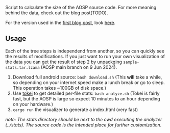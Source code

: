 Script to calculate the size of the AOSP source code. For more meaning behind 
the data, check out the blog post(TODO).

For the version used in the [first blog post](https://derdilla.com/blog/size-aosp.html), look [here](https://github.com/NobodyForNothing/aosp-analyzer/tree/0e31f9099ba5c913aa06b7bba192aa231c27ddb0).

## Usage

Each of the tree steps is independend from another, so you can quickly see the results of modifications. If you just want to run your own visualization of the data you can get the result of step 2 by unpackging `sample-stats.tar.lzama` (AOSP main branch on 9 Jun 2024).

1. Download full android source: `bash download.sh` (This **will** take a while, so depending on your internet speed make a lunch break or go to sleep. This operation takes ~100GB of disk space.)
2. Use [tokei](https://github.com/XAMPPRocky/tokei) to get detailed per-file stats: `bash analyze.sh` (Tokei is fairly fast, but the AOSP is large so expect 10 minutes to an hour depending on your hardware.)
3. `cargo run` the visualizer to generate a index.html (very fast)

*note: The stats directory should be next to the cwd executing the analyzer (../stats). The source code is the intended place for further customization.*
